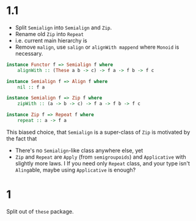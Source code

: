 # 1.1

- Split `Semialign` into `Semialign` and `Zip`.
- Rename old `Zip` into `Repeat`
- i.e. current main hierarchy is
- Remove `malign`, use `salign` or `alignWith mappend` where `Monoid` is necessary.

```haskell
instance Functor f => Semialign f where
    alignWith :: (These a b -> c) -> f a -> f b -> f c

instance Semialign f => Align f where
    nil :: f a

instance Semialign f => Zip f where
    zipWith :: (a -> b -> c) -> f a -> f b -> f c

instance Zip f => Repeat f where
    repeat :: a -> f a
```

This biased choice, that `Semialign` is a super-class of `Zip` is motivated by the fact that
- There's no `Semialign`-like class anywhere else, yet
- `Zip` and `Repeat` are `Apply` (from `semigroupoids`) and `Applicative` with slightly more laws. I
  If you need only `Repeat` class, and your type isn't `Aling`able, maybe using `Applicative` is enough?

# 1

Split out of `these` package.
